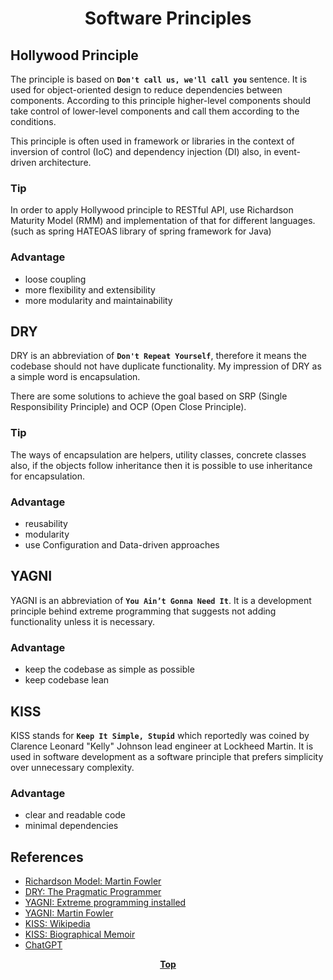# <p align="center">Software Principles</p>

## Hollywood Principle

<p align="justify">

The principle is based on **`Don't call us, we'll call you`** sentence. It is used for object-oriented design to reduce
dependencies between components. According to this principle higher-level components should take control of lower-level
components and call them according to the conditions.

</p>

<p align="justify">

This principle is often used in framework or libraries in the context of inversion of control (IoC) and dependency
injection (DI) also, in event-driven architecture.

</p>

### Tip

In order to apply Hollywood principle to RESTful API, use Richardson Maturity Model (RMM) and implementation of that for
different languages. (such as spring HATEOAS library of spring framework for Java)

### Advantage

* loose coupling
* more flexibility and extensibility
* more modularity and maintainability

## DRY

<p align="justify">

DRY is an abbreviation of **`Don't Repeat Yourself`**, therefore it means the codebase should not have duplicate
functionality. My impression of DRY as a simple word is encapsulation.

There are some solutions to achieve the goal based on SRP (Single Responsibility Principle) and OCP (Open Close
Principle).

</p>

### Tip

<p align="justify">

The ways of encapsulation are helpers, utility classes, concrete classes also, if the objects follow inheritance then it
is possible to use inheritance for encapsulation.

</p>

### Advantage

* reusability
* modularity
* use Configuration and Data-driven approaches

## YAGNI

<p align="justify">

YAGNI is an abbreviation of **`You Ain’t Gonna Need It`**. It is a development principle behind extreme programming that
suggests not adding functionality unless it is necessary.

</p>

### Advantage

* keep the codebase as simple as possible
* keep codebase lean

## KISS

<p align="justify">

KISS stands for **`Keep It Simple, Stupid`** which reportedly was coined by Clarence Leonard "Kelly" Johnson lead
engineer at Lockheed Martin. It is used in software development as a software principle that prefers simplicity over
unnecessary complexity.

</p>

### Advantage

* clear and readable code
* minimal dependencies

## References

* [Richardson Model: Martin Fowler](https://martinfowler.com/articles/richardsonMaturityModel.html)
* [DRY: The Pragmatic Programmer](https://media.pragprog.com/titles/tpp20/dry.pdf)
* [YAGNI: Extreme programming installed](https://archive.org/details/extremeprogrammi00jeff/page/n289/mode/2up)
* [YAGNI: Martin Fowler](https://martinfowler.com/bliki/Yagni.html)
* [KISS: Wikipedia](https://en.wikipedia.org/wiki/KISS_principle#In_software_development)
* [KISS: Biographical Memoir](http://www.nasonline.org/publications/biographical-memoirs/memoir-pdfs/johnson-clarence.pdf)
* [ChatGPT](https://chat.openai.com/chat)

**<p align="center"> [Top](#software-principles) </p>**





